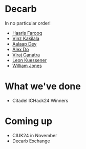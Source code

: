 # Decarb
In no particular order! 
- [Haaris Farooq](https://www.linkedin.com/in/haaris-farooq/)
- [Vinz Kakilala](https://www.linkedin.com/in/vinzkakilala/)
- [Aalaap Dey](https://www.linkedin.com/in/aalaapdey/)
- [Alex Do](https://www.linkedin.com/in/alexdo04/)
- [Viraj Ganatra](https://www.linkedin.com/in/virajganatra/)
- [Leon Kuessener](https://www.linkedin.com/in/leon-kuessner-66061b1a2/)
- [William Jones](https://www.linkedin.com/in/williamjones0/)

# What we've done
- Citadel ICHack24 Winners

# Coming up
- CIUK24 in November
- Decarb Exchange
